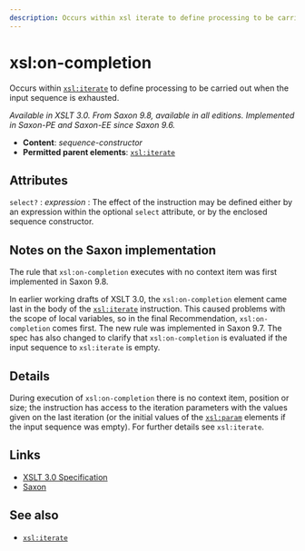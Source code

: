 ```yaml
---
description: Occurs within xsl iterate to define processing to be carried out when the input sequence is exhausted
---
```


# xsl:on-completion

Occurs within [`xsl:iterate`](xsl-iterate.md) to define processing to be carried out when the input sequence is exhausted.

_Available in XSLT 3.0. From Saxon 9.8, available in all editions. Implemented in Saxon-PE and Saxon-EE since Saxon 9.6._

- **Content**: _sequence-constructor_
- **Permitted parent elements**: [`xsl:iterate`](xsl-iterate.md)

## Attributes

`select?`
: _expression_
: The effect of the instruction may be defined either by an expression within the optional `select` attribute, or by the enclosed sequence constructor.

## Notes on the Saxon implementation

The rule that `xsl:on-completion` executes with no context item was first implemented in Saxon 9.8.

In earlier working drafts of XSLT 3.0, the `xsl:on-completion` element came last in the body of the [`xsl:iterate`](xsl-iterate.md) instruction. This caused problems with the scope of local variables, so in the final Recommendation, `xsl:on-completion` comes first. The new rule was implemented in Saxon 9.7. The spec has also changed to clarify that `xsl:on-completion` is evaluated if the input sequence to `xsl:iterate` is empty.

## Details

During execution of `xsl:on-completion` there is no context item, position or size; the instruction has access to the iteration parameters with the values given on the last iteration (or the initial values of the [`xsl:param`](xsl-param.md) elements if the input sequence was empty). For further details see `xsl:iterate`.

## Links

- [XSLT 3.0 Specification](http://www.w3.org/TR/xslt-30/#element-on-completion)
- [Saxon](http://saxonica.com/documentation/index.html#!xsl-elements/on-completion)

## See also

- [`xsl:iterate`](xsl-iterate.md)
